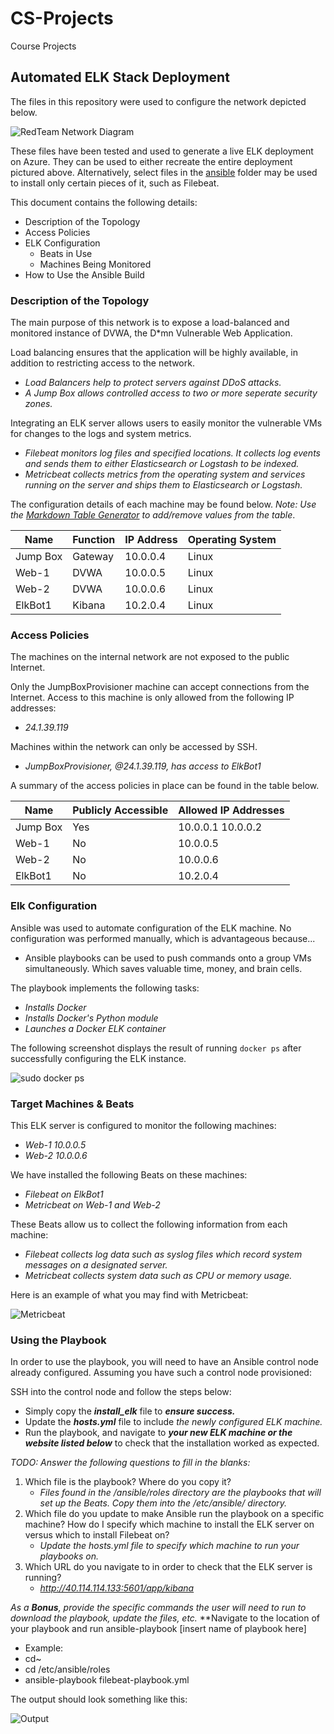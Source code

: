# CS-Projects
Course Projects
## Automated ELK Stack Deployment

The files in this repository were used to configure the network depicted below.

![RedTeam Network Diagram](https://github.com/dkrueger06/CS-Projects/blob/main/images/RedTeam%20Network%20Diagram.jpg)

These files have been tested and used to generate a live ELK deployment on Azure. They can be used to either recreate the entire deployment pictured above. Alternatively, select files in the [ansible](https://github.com/dkrueger06/CS-Projects/tree/main/ansible) folder may be used to install only certain pieces of it, such as Filebeat.




This document contains the following details:
- Description of the Topology
- Access Policies
- ELK Configuration
  - Beats in Use
  - Machines Being Monitored
- How to Use the Ansible Build


### Description of the Topology

The main purpose of this network is to expose a load-balanced and monitored instance of DVWA, the D*mn Vulnerable Web Application.

Load balancing ensures that the application will be highly available, in addition to restricting access to the network.
- _Load Balancers help to protect servers against DDoS attacks._
- _A Jump Box allows controlled access to two or more seperate security zones._

Integrating an ELK server allows users to easily monitor the vulnerable VMs for changes to the logs and system metrics.
- _Filebeat monitors log files and specified locations. It collects log events and sends them to either Elasticsearch or Logstash to be indexed._
- _Metricbeat collects metrics from the operating system and services running on the server and ships them to Elasticsearch or Logstash._

The configuration details of each machine may be found below.
_Note: Use the [Markdown Table Generator](http://www.tablesgenerator.com/markdown_tables) to add/remove values from the table_.

| Name     | Function | IP Address | Operating System |
|----------|----------|------------|------------------|
| Jump Box | Gateway  | 10.0.0.4   | Linux            |
| Web-1    | DVWA     | 10.0.0.5   | Linux            |
| Web-2    | DVWA     | 10.0.0.6   | Linux            |
| ElkBot1  | Kibana   | 10.2.0.4   | Linux            |

### Access Policies

The machines on the internal network are not exposed to the public Internet. 

Only the JumpBoxProvisioner machine can accept connections from the Internet. Access to this machine is only allowed from the following IP addresses:
- _24.1.39.119_

Machines within the network can only be accessed by SSH.
- _JumpBoxProvisioner, @24.1.39.119, has access to ElkBot1_

A summary of the access policies in place can be found in the table below.

| Name     | Publicly Accessible | Allowed IP Addresses |
|----------|---------------------|----------------------|
| Jump Box | Yes                 | 10.0.0.1 10.0.0.2    |
| Web-1    | No                  | 10.0.0.5             |
| Web-2    | No                  | 10.0.0.6             |
| ElkBot1  | No                  | 10.2.0.4             | 

### Elk Configuration

Ansible was used to automate configuration of the ELK machine. No configuration was performed manually, which is advantageous because...
- Ansible playbooks can be used to push commands onto a group VMs simultaneously. Which saves valuable time, money, and brain cells.

The playbook implements the following tasks:
- _Installs Docker_
- _Installs Docker's Python module_
- _Launches a Docker ELK container_

The following screenshot displays the result of running `docker ps` after successfully configuring the ELK instance.

![sudo docker ps](https://github.com/dkrueger06/CS-Projects/blob/main/images/sudo%20docker%20ps.PNG)

### Target Machines & Beats
This ELK server is configured to monitor the following machines:
- _Web-1 10.0.0.5_
- _Web-2 10.0.0.6_

We have installed the following Beats on these machines:
- _Filebeat on ElkBot1_
- _Metricbeat on Web-1 and Web-2_

These Beats allow us to collect the following information from each machine:
- _Filebeat collects log data such as syslog files which record system messages on a designated server._ 
- _Metricbeat collects system data such as CPU or memory usage._

Here is an example of what you may find with Metricbeat:

![Metricbeat](https://github.com/dkrueger06/CS-Projects/blob/main/images/Metricbeat.PNG)

### Using the Playbook
In order to use the playbook, you will need to have an Ansible control node already configured. Assuming you have such a control node provisioned: 

SSH into the control node and follow the steps below:
- Simply copy the **_install_elk_** file to **_ensure success._**
- Update the **_hosts.yml_** file to include _the newly configured ELK machine._
- Run the playbook, and navigate to **_your new ELK machine or the website listed below_** to check that the installation worked as expected.

_TODO: Answer the following questions to fill in the blanks:_
1. Which file is the playbook? Where do you copy it?
   - _Files found in the /ansible/roles directory are the playbooks that will set up the Beats. Copy them into the /etc/ansible/ directory._
2. Which file do you update to make Ansible run the playbook on a specific machine? How do I specify which machine to install the ELK server on versus which to install Filebeat on?
   - _Update the hosts.yml file to specify which machine to run your playbooks on._
3. Which URL do you navigate to in order to check that the ELK server is running?
   - _http://40.114.114.133:5601/app/kibana_

_As a **Bonus**, provide the specific commands the user will need to run to download the playbook, update the files, etc._
**Navigate to the location of your playbook and run ansible-playbook [insert name of playbook here]
 - Example: 
 - cd~ 
 - cd /etc/ansible/roles 
 - ansible-playbook filebeat-playbook.yml

The output should look something like this:

![Output](https://github.com/dkrueger06/CS-Projects/blob/main/images/Output.PNG)

